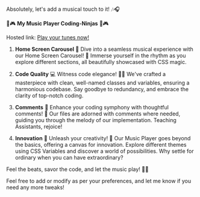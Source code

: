 Absolutely, let's add a musical touch to it! 🎶🎧

🎵🎮 **My Music Player Coding-Ninjas** 🎵🎮

Hosted link: [Play your tunes now!](https://rakeshmohantarai.github.io/My-Music-Player-Coding-Ninjas.github.io/)

1. **Home Screen Carousel** 🔄
   Dive into a seamless musical experience with our Home Screen Carousel! 🌟 Immerse yourself in the rhythm as you explore different sections, all beautifully showcased with CSS magic.

2. **Code Quality** 💻
   Witness code elegance! 👩‍💻 We've crafted a masterpiece with clean, well-named classes and variables, ensuring a harmonious codebase. Say goodbye to redundancy, and embrace the clarity of top-notch coding.

3. **Comments** 📝
   Enhance your coding symphony with thoughtful comments! 🎼 Our files are adorned with comments where needed, guiding you through the melody of our implementation. Teaching Assistants, rejoice!

4. **Innovation** 🚀
   Unleash your creativity! 🌈 Our Music Player goes beyond the basics, offering a canvas for innovation. Explore different themes using CSS Variables and discover a world of possibilities. Why settle for ordinary when you can have extraordinary?

Feel the beats, savor the code, and let the music play! 🎉🔥

Feel free to add or modify as per your preferences, and let me know if you need any more tweaks!
